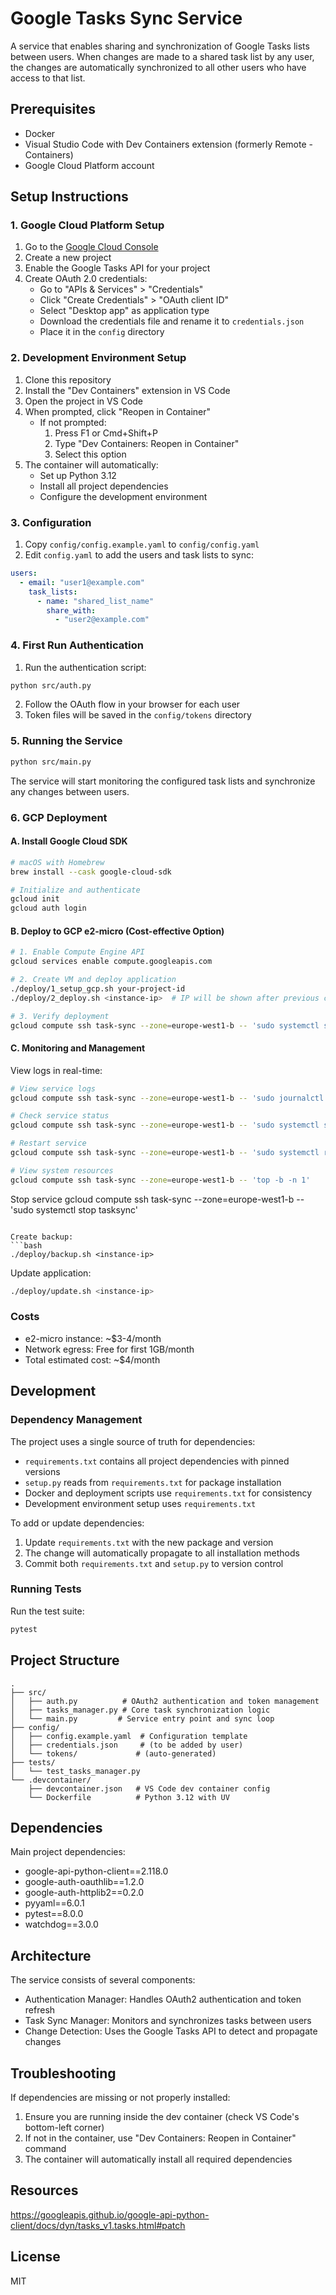# Google Tasks Sync Service

A service that enables sharing and synchronization of Google Tasks lists between users. When changes are made to a shared task list by any user, the changes are automatically synchronized to all other users who have access to that list.

## Prerequisites

- Docker
- Visual Studio Code with Dev Containers extension (formerly Remote - Containers)
- Google Cloud Platform account

## Setup Instructions

### 1. Google Cloud Platform Setup

1. Go to the [Google Cloud Console](https://console.cloud.google.com)
2. Create a new project
3. Enable the Google Tasks API for your project
4. Create OAuth 2.0 credentials:
   - Go to "APIs & Services" > "Credentials"
   - Click "Create Credentials" > "OAuth client ID"
   - Select "Desktop app" as application type
   - Download the credentials file and rename it to `credentials.json`
   - Place it in the `config` directory

### 2. Development Environment Setup

1. Clone this repository
2. Install the "Dev Containers" extension in VS Code
3. Open the project in VS Code
4. When prompted, click "Reopen in Container" 
   - If not prompted: 
     1. Press F1 or Cmd+Shift+P
     2. Type "Dev Containers: Reopen in Container"
     3. Select this option
5. The container will automatically:
   - Set up Python 3.12
   - Install all project dependencies
   - Configure the development environment

### 3. Configuration

1. Copy `config/config.example.yaml` to `config/config.yaml`
2. Edit `config.yaml` to add the users and task lists to sync:
```yaml
users:
  - email: "user1@example.com"
    task_lists:
      - name: "shared_list_name"
        share_with:
          - "user2@example.com"
```

### 4. First Run Authentication

1. Run the authentication script:
```bash
python src/auth.py
```
2. Follow the OAuth flow in your browser for each user
3. Token files will be saved in the `config/tokens` directory

### 5. Running the Service

```bash
python src/main.py
```

The service will start monitoring the configured task lists and synchronize any changes between users.

### 6. GCP Deployment

#### A. Install Google Cloud SDK
```bash
# macOS with Homebrew
brew install --cask google-cloud-sdk

# Initialize and authenticate
gcloud init
gcloud auth login
```

#### B. Deploy to GCP e2-micro (Cost-effective Option)
```bash
# 1. Enable Compute Engine API
gcloud services enable compute.googleapis.com

# 2. Create VM and deploy application
./deploy/1_setup_gcp.sh your-project-id
./deploy/2_deploy.sh <instance-ip>  # IP will be shown after previous command

# 3. Verify deployment
gcloud compute ssh task-sync --zone=europe-west1-b -- 'sudo systemctl status tasksync'
```

#### C. Monitoring and Management

View logs in real-time:
```bash
# View service logs
gcloud compute ssh task-sync --zone=europe-west1-b -- 'sudo journalctl -u tasksync -f'

# Check service status
gcloud compute ssh task-sync --zone=europe-west1-b -- 'sudo systemctl status tasksync'

# Restart service
gcloud compute ssh task-sync --zone=europe-west1-b -- 'sudo systemctl restart tasksync'

# View system resources
gcloud compute ssh task-sync --zone=europe-west1-b -- 'top -b -n 1'
```

Stop service
gcloud compute ssh task-sync --zone=europe-west1-b -- 'sudo systemctl stop tasksync'
```

Create backup:
```bash
./deploy/backup.sh <instance-ip>
```

Update application:
```bash
./deploy/update.sh <instance-ip>
```

### Costs
- e2-micro instance: ~$3-4/month
- Network egress: Free for first 1GB/month
- Total estimated cost: ~$4/month

## Development

### Dependency Management
The project uses a single source of truth for dependencies:
- `requirements.txt` contains all project dependencies with pinned versions
- `setup.py` reads from `requirements.txt` for package installation
- Docker and deployment scripts use `requirements.txt` for consistency
- Development environment setup uses `requirements.txt`

To add or update dependencies:
1. Update `requirements.txt` with the new package and version
2. The change will automatically propagate to all installation methods
3. Commit both `requirements.txt` and `setup.py` to version control

### Running Tests
Run the test suite:

```bash
pytest
```

## Project Structure

```
.
├── src/
│   ├── auth.py          # OAuth2 authentication and token management
│   ├── tasks_manager.py # Core task synchronization logic
│   └── main.py         # Service entry point and sync loop
├── config/
│   ├── config.example.yaml  # Configuration template
│   ├── credentials.json     # (to be added by user)
│   └── tokens/             # (auto-generated)
├── tests/
│   └── test_tasks_manager.py
└── .devcontainer/
    ├── devcontainer.json   # VS Code dev container config
    └── Dockerfile          # Python 3.12 with UV
```

## Dependencies

Main project dependencies:
- google-api-python-client==2.118.0
- google-auth-oauthlib==1.2.0
- google-auth-httplib2==0.2.0
- pyyaml==6.0.1
- pytest==8.0.0
- watchdog==3.0.0

## Architecture

The service consists of several components:
- Authentication Manager: Handles OAuth2 authentication and token refresh
- Task Sync Manager: Monitors and synchronizes tasks between users
- Change Detection: Uses the Google Tasks API to detect and propagate changes

## Troubleshooting

If dependencies are missing or not properly installed:
1. Ensure you are running inside the dev container (check VS Code's bottom-left corner)
2. If not in the container, use "Dev Containers: Reopen in Container" command
3. The container will automatically install all required dependencies

## Resources

https://googleapis.github.io/google-api-python-client/docs/dyn/tasks_v1.tasks.html#patch

## License

MIT
